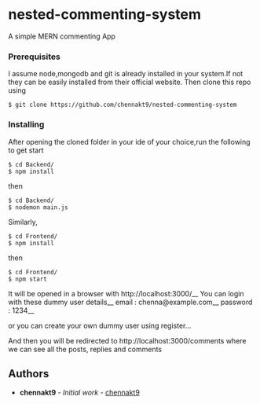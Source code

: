 # nested-commenting-system
A simple MERN commenting App


### Prerequisites

I assume node,mongodb and git is already installed in your system.If not they can be easily installed from their official website.
Then clone this repo using 

```
$ git clone https://github.com/chennakt9/nested-commenting-system
```

### Installing

After opening the cloned folder in your ide of your choice,run the following to get start

```
$ cd Backend/
$ npm install

```
then 
```
$ cd Backend/
$ nodemon main.js

```

Similarly,

```
$ cd Frontend/
$ npm install

```
then 
```
$ cd Frontend/
$ npm start

```
It will be opened in a browser with http://localhost:3000/__
You can login with these dummy user details__
email : chenna@example.com__
password : 1234__

or you can create your own dummy user using register...

And then you will be redirected to http://localhost:3000/comments where we can see all the posts, replies and comments 

## Authors

* **chennakt9** - *Initial work* - [chennakt9](https://github.com/chennakt9)

